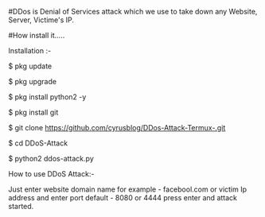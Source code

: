 #DDos is Denial of Services attack which we use to take down any Website, Server, Victime's IP.


#How install it.....

Installation :-

$ pkg update 

$ pkg upgrade

$ pkg install python2 -y

$ pkg install git

$ git clone https://github.com/cyrusblog/DDos-Attack-Termux-.git

$ cd DDoS-Attack

$ python2 ddos-attack.py

How to use DDoS Attack:-

Just enter website domain name for example - facebool.com or victim Ip address and enter port default - 8080 or 4444 press enter and attack started.
